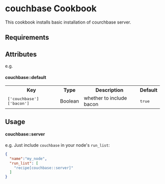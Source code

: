 couchbase Cookbook
==================
This cookbook installs basic installation of courchbase server.

Requirements
------------

Attributes
----------

e.g.
#### couchbase::default
<table>
  <tr>
    <th>Key</th>
    <th>Type</th>
    <th>Description</th>
    <th>Default</th>
  </tr>
  <tr>
    <td><tt>['couchbase']['bacon']</tt></td>
    <td>Boolean</td>
    <td>whether to include bacon</td>
    <td><tt>true</tt></td>
  </tr>
</table>

Usage
-----
#### couchbase::server

e.g.
Just include `couchbase` in your node's `run_list`:

```json
{
  "name":"my_node",
  "run_list": [
    "recipe[couchbase::server]"
  ]
}
```
